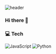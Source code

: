 ![header](https://capsule-render.vercel.app/api?type=wave&color=0:EEFF00,100:a82da8&height=300&section=header&text=Flame%20charismatic%20Minho&fontSize=50)


### Hi there 👋

<!-- [![Anurag's github stats](https://github-readme-stats.vercel.app/api?username=minho0315)](https://github.com/minho0315/github-readme-stats) -->

### 💻 Tech

<img alt="JavaScript" src="https://img.shields.io/badge/javascript-%23323330.svg?&style=for-the-badge&logo=javascript&logoColor=%23F7DF1E"/>  <img alt="Python" src="https://img.shields.io/badge/python-%2314354C.svg?&style=for-the-badge&logo=python&logoColor=white"/>

